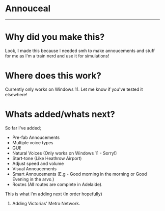 # Annouceal
***
# Why did you make this?
Look, I made this because I needed smh to make annoucements and stuff for me as I'm a train nerd and use it for simulations!

# Where does this work?
Currently only works on Windows 11. Let me know if you've tested it elsewhere!

# Whats added/whats next?
So far I've added;
- Pre-fab Annoucements
- Multiple voice types
- GUI!
- Natural Voices (Only works on Windows 11 - Sorry!)
- Start-tone (Like Heathrow Airport)
- Adjust speed and volume
- Visual Annoucements
- Smart Annoucements (E.g - Good morning in the morning or Good Evening in the arvo.)
- Routes (All routes are complete in Adelaide).

This is what I'm adding next (In order hopefully)
1. Adding Victorias' Metro Network.
